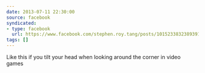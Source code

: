 ```yaml
---
date: 2013-07-11 22:30:00
source: facebook
syndicated:
- type: facebook
  url: https://www.facebook.com/stephen.roy.tang/posts/10152338323893912
tags: []
---
```


Like this if you tilt your head when looking around the corner in video games